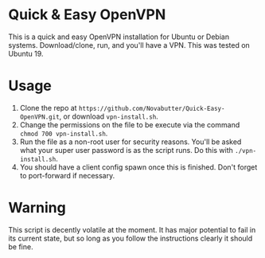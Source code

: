 # Quick & Easy OpenVPN

This is a quick and easy OpenVPN installation for Ubuntu or Debian systems. Download/clone, run, and you'll have a VPN. This was tested on Ubuntu 19.

# Usage

1) Clone the repo at `https://github.com/Novabutter/Quick-Easy-OpenVPN.git`, or download `vpn-install.sh`.
2) Change the permissions on the file to be execute via the command `chmod 700 vpn-install.sh`. 
3) Run the file as a non-root user for security reasons. You'll be asked what your super user password is as the script runs. Do this with `./vpn-install.sh`.
4) You should have a client config spawn once this is finished. Don't forget to port-forward if necessary. 

# Warning

This script is decently volatile at the moment. It has major potential to fail in its current state, but so long as you follow the instructions clearly it should be fine.  
